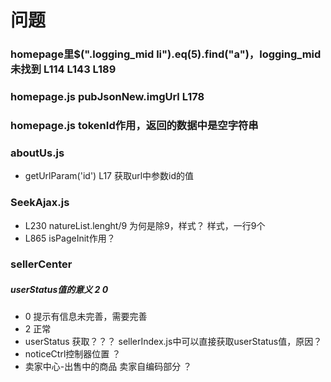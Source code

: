# 问题
### homepage里$(".logging_mid li").eq(5).find("a")，logging_mid 未找到  L114 L143 L189
### homepage.js pubJsonNew.imgUrl  L178
### homepage.js tokenId作用，返回的数据中是空字符串


### aboutUs.js
* getUrlParam('id')  L17  获取url中参数id的值

### SeekAjax.js
* L230  natureList.lenght/9   为何是除9，样式？ 样式，一行9个
* L865 isPageInit作用？

### sellerCenter
##### userStatus值的意义  2  0 
* 0 提示有信息未完善，需要完善
* 2 正常
* userStatus 获取？？？  sellerIndex.js中可以直接获取userStatus值，原因？
* noticeCtrl控制器位置  ？
* 卖家中心-出售中的商品 卖家自编码部分 ？
